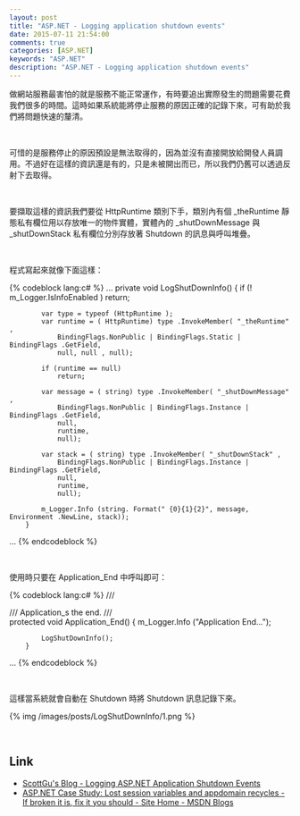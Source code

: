 ```yaml
---
layout: post
title: "ASP.NET - Logging application shutdown events"
date: 2015-07-11 21:54:00
comments: true
categories: [ASP.NET]
keywords: "ASP.NET"
description: "ASP.NET - Logging application shutdown events"
---
```


做網站服務最害怕的就是服務不能正常運作，有時要追出實際發生的問題需要花費我們很多的時間。這時如果系統能將停止服務的原因正確的記錄下來，可有助於我們將問題快速的釐清。  

<!-- More -->

<br/>


可惜的是服務停止的原因預設是無法取得的，因為並沒有直接開放給開發人員調用。不過好在這樣的資訊還是有的，只是未被開出而已，所以我們仍舊可以透過反射下去取得。  

<br/>

要擷取這樣的資訊我們要從 HttpRuntime 類別下手，類別內有個 _theRuntime 靜態私有欄位用以存放唯一的物件實體，實體內的 _shutDownMessage 與 _shutDownStack 私有欄位分別存放著 Shutdown 的訊息與呼叫堆疊。  

<br/>


程式寫起來就像下面這樣：  

{% codeblock lang:c# %}
...
        private void LogShutDownInfo()
        {
            if (! m_Logger.IsInfoEnabled )
                return;

            var type = typeof (HttpRuntime );
            var runtime = ( HttpRuntime) type .InvokeMember( "_theRuntime" ,
                BindingFlags.NonPublic | BindingFlags.Static | BindingFlags .GetField,
                null, null , null);

            if (runtime == null)
                return;

            var message = ( string) type .InvokeMember( "_shutDownMessage" ,
                BindingFlags.NonPublic | BindingFlags.Instance | BindingFlags .GetField,
                null,
                runtime,
                null);

            var stack = ( string) type .InvokeMember( "_shutDownStack" ,
                BindingFlags.NonPublic | BindingFlags.Instance | BindingFlags .GetField,
                null,
                runtime,
                null);

            m_Logger.Info (string. Format(" {0}{1}{2}", message, Environment .NewLine, stack));
        }
...
{% endcodeblock %}

<br/>


使用時只要在 Application_End 中呼叫即可：  

{% codeblock lang:c# %}
        /// <summary>
        /// Application_s the end.
        /// </summary>
        protected void Application_End()
        {
            m_Logger.Info ("Application End...");

            LogShutDownInfo();
        }
...
{% endcodeblock %}

<br/>


這樣當系統就會自動在 Shutdown 時將 Shutdown 訊息記錄下來。  

{% img /images/posts/LogShutDownInfo/1.png %}

<br/>

Link
----
* [ScottGu's Blog - Logging ASP.NET Application Shutdown Events](http://weblogs.asp.net/scottgu/433194)
* [ASP.NET Case Study: Lost session variables and appdomain recycles - If broken it is, fix it you should - Site Home - MSDN Blogs](http://blogs.msdn.com/b/tess/archive/2006/08/02/asp-net-case-study-lost-session-variables-and-appdomain-recycles.aspx)
